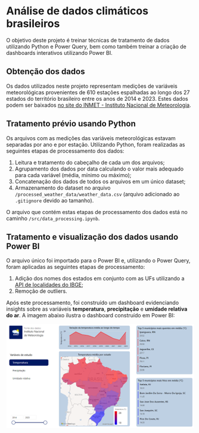 # Análise de dados climáticos brasileiros

O objetivo deste projeto é treinar técnicas de tratamento de dados utilizando Python e Power Query, bem como também treinar a criação de dashboards interativos utilizando Power BI.

## Obtenção dos dados

Os dados utilizados neste projeto representam medições de variáveis meteorológicas provenientes de 610 estações espalhadas ao longo dos 27 estados do território brasileiro entre os anos de 2014 e 2023. Estes dados podem ser baixados [no site do INMET - Instituto Nacional de Meteorologia](https://portal.inmet.gov.br/dadoshistoricos).

## Tratamento prévio usando Python

Os arquivos com as medições das variáveis meteorológicas estavam separadas por ano e por estação. Utilizando Python, foram realizadas as seguintes etapas de processamento dos dados:

1. Leitura e tratamento do cabeçalho de cada um dos arquivos;
2. Agrupamento dos dados por data calculando o valor mais adequado para cada variável (média, mínimo ou máximo);
3. Concatenação dos dados de todos os arquivos em um único dataset;
4. Armazenamento do dataset no arquivo `/processed_weather_data/weather_data.csv` (arquivo adicionado ao `.gitignore` devido ao tamanho).

O arquivo que contém estas etapas de processamento dos dados está no caminho `/src/data_processing.ipynb`.

## Tratamento e visualização dos dados usando Power BI

O arquivo único foi importado para o Power BI e, utilizando o Power Query, foram aplicadas as seguintes etapas de processamento:

1. Adição dos nomes dos estados em conjunto com as UFs utilizando a [API de localidades do IBGE](https://servicodados.ibge.gov.br/api/v1/localidades/estados);
2. Remoção de outliers.

Após este processamento, foi construído um dashboard evidenciando insights sobre as variáveis **temperatura**, **precipitação** e **umidade relativa do ar**. A imagem abaixo ilustra o dashboard construído em Power BI:

![](img/dashboard-preview.png)
